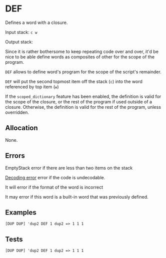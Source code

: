 # DEF

Defines a word with a closure.

Input stack: `c w`

Output stack:

Since it is rather bothersome to keep repeating code over and over,
it'd be nice to be able define words as composites of other for the
scope of the program.

`DEF` allows to define word's program for the scope of the script's
remainder.

`DEF` will put the second topmost item off the stack (`c`) into the
word referenced by top item (`w`)

If the `scoped_dictionary` feature has been enabled, the definition
is valid for the scope of the closure, or the rest of the program if
used outside of a closure. Otherwise, the definition is valid for the
rest of the program, unless overridden.

## Allocation

None.

## Errors

EmptyStack error if there are less than two items on the stack

[Decoding error](./ERRORS/DECODING.md) error if the code is undecodable.

It will error if the format of the word is incorrect

It may error if this word is a built-in word that was previously
defined.

## Examples

```
[DUP DUP] 'dup2 DEF 1 dup2 => 1 1 1
```

## Tests

```
[DUP DUP] 'dup2 DEF 1 dup2 => 1 1 1
```